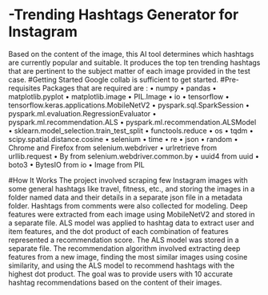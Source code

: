 # -Trending Hashtags Generator for Instagram
Based on the content of the image, this AI tool determines which hashtags are currently popular and suitable. It produces the top ten trending hashtags that are pertinent to the subject matter of each image provided in the test case. 
#Getting Started
Google collab is sufficient to get started.
#Pre-requisites 
Packages that are required are :
•	numpy 
•	pandas 
•	matplotlib.pyplot 
•	matplotlib.image 
•	PIL.Image 
•	io
•	tensorflow 
•	tensorflow.keras.applications.MobileNetV2
•	pyspark.sql.SparkSession
•	pyspark.ml.evaluation.RegressionEvaluator
•	pyspark.ml.recommendation.ALS
•	pyspark.ml.recommendation.ALSModel
•	sklearn.model_selection.train_test_split
•	functools.reduce
•	os
•	tqdm
•	scipy.spatial.distance.cosine
•	selenium
•	time
•	re
•	json
•	random
•	Chrome and Firefox from selenium.webdriver
•	urlretrieve from urllib.request
•	By from selenium.webdriver.common.by
•	uuid4 from uuid
•	boto3
•	BytesIO from io
•	Image from PIL

#How It Works
The project involved scraping few Instagram images with some general hashtags like travel, fitness, etc., and storing the images in a folder named data and their details in a separate json file in a metadata folder. Hashtags from comments were also collected for modeling. Deep features were extracted from each image using MobileNetV2 and stored in a separate file. ALS model was applied to hashtag data to extract user and item features, and the dot product of each combination of features represented a recommendation score. The ALS model was stored in a separate file. The recommendation algorithm involved extracting deep features from a new image, finding the most similar images using cosine similarity, and using the ALS model to recommend hashtags with the highest dot product. The goal was to provide users with 10 accurate hashtag recommendations based on the content of their images.
